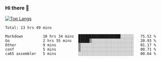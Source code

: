 ### Hi there 👋

<!--
**3Xpl0it3r/3Xpl0it3r** is a ✨ _special_ ✨ repository because its `README.md` (this file) appears on your GitHub profile.

Here are some ideas to get you started:

- 🔭 I’m currently working on ...
- 🌱 I’m currently learning ...
- 👯 I’m looking to collaborate on ...
- 🤔 I’m looking for help with ...
- 💬 Ask me about ...
- 📫 How to reach me: ...
- 😄 Pronouns: ...
- ⚡ Fun fact: ...
-->


[![Top Langs](https://github-readme-stats.vercel.app/api/top-langs/?username=3Xpl0it3r&layout=compact)](https://github.com/3Xpl0it3r/3Xpl0it3r)

<!--START_SECTION:waka-->
```text
Total: 13 hrs 49 mins

Markdown         10 hrs 34 mins  ███████████████████░░░░░░   75.52 % 
Go               2 hrs 55 mins   █████▒░░░░░░░░░░░░░░░░░░░   20.93 % 
Other            9 mins          ▒░░░░░░░░░░░░░░░░░░░░░░░░   01.17 % 
conf             5 mins          ▒░░░░░░░░░░░░░░░░░░░░░░░░   00.71 % 
ca65 assembler   5 mins          ░░░░░░░░░░░░░░░░░░░░░░░░░   00.64 % 
```
<!--END_SECTION:waka-->
